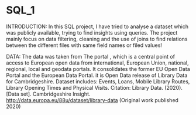 # SQL_1

INTRODUCTION:
In this SQL project, I have tried to analyse a dataset which was publicly available, trying to find insights using queries. The project mainly focus on data filtering, cleaning and the use of joins to find relations between the different files with same field names or filed values!

DATA:
The data was taken from The portal , which is a central point of access to European open data from international, European Union, national, regional, local and geodata portals. It consolidates the former EU Open Data Portal and the European Data Portal.
it is Open Data release of Library Data for Cambridgeshire. Dataset includes: Events, Loans, Mobile Library Routes, Library Opening Times and Physical Visits.
Citation: Library Data. (2020). [Data set]. Cambridgeshire Insight. http://data.europa.eu/88u/dataset/library-data (Original work published 2020)






